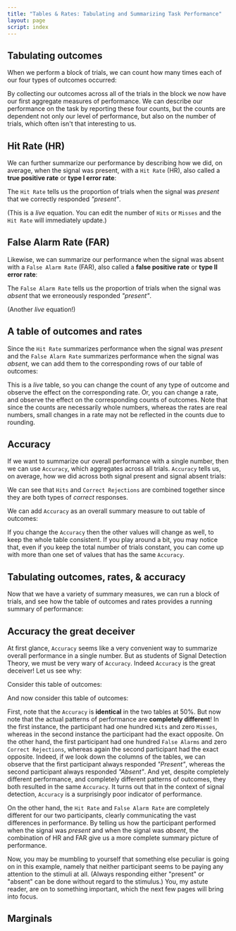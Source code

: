 ```yaml
---
title: "Tables & Rates: Tabulating and Summarizing Task Performance"
layout: page
script: index
---
```


## Tabulating outcomes

When we perform a block of trials, we can count how many times each of our four types of outcomes
occurred:

<sdt-example-human>
  <sdt-control coherence=".5" trials="10" run pause reset duration="1000"></sdt-control>
  <rdk-task coherence=".5" trials="10" duration="1000" wait="1000" iti="1000"></rdk-task>
  <sdt-response interactive trial feedback="outcome"></sdt-response>
  <sdt-table numeric hits="0" misses="0" false-alarms="0" correct-rejections="0"></sdt-table>
</sdt-example-human>

By collecting our outcomes across all of the trials in the block we now have our first aggregate
measures of performance. We can describe our performance on the task by reporting these four counts,
but the counts are dependent not only our level of performance, but also on the number of trials,
which often isn't that interesting to us.

## Hit Rate (HR)

We can further summarize our performance by describing how we did, on average, when the signal was
present, with a `Hit Rate` (HR), also called a **true positive rate** or **type I error rate**:

<sdt-equation-hm2hr></sdt-equation-hm2hr>

The `Hit Rate` tells us the proportion of trials when the signal was *present* that we correctly
responded *"present"*.

<sdt-equation-hm2hr numeric interactive hits="5" misses="5"></sdt-equation-hm2hr>

(This is a *live* equation. You can edit the number of `Hits` or `Misses` and the `Hit Rate` will
immediately update.)

## False Alarm Rate (FAR)

Likewise, we can summarize our performance when the signal was absent with a `False Alarm Rate`
(FAR), also called a **false positive rate** or **type II error rate**:

<sdt-equation-facr2far></sdt-equation-facr2far>

The `False Alarm Rate` tells us the proportion of trials when the signal was *absent* that we
erroneously responded *"present"*.

<sdt-equation-facr2far numeric interactive false-alarms="5" correct-rejections="5">
  </sdt-equation-facr2far>

(Another *live* equation!)

## A table of outcomes and rates

Since the `Hit Rate` summarizes performance when the signal was *present* and the `False Alarm Rate`
summarizes performance when the signal was *absent*, we can add them to the corresponding rows of
our table of outcomes:

<sdt-example-interactive>
  <sdt-table interactive numeric summary="stimulusRates"></sdt-table>
</sdt-example-interactive>

This is a *live* table, so you can change the count of any type of outcome and observe the effect on
the corresponding rate. Or, you can change a rate, and observe the effect on the corresponding
counts of outcomes. Note that since the counts are necessarily whole numbers, whereas the rates are
real numbers, small changes in a rate may not be reflected in the counts due to rounding.

## Accuracy

If we want to summarize our overall performance with a single number, then we can use `Accuracy`,
which aggregates across all trials. `Accuracy` tells us, on average, how we did across both signal
present and signal absent trials:

<sdt-equation-hmfacr2acc></sdt-equation-hmfacr2acc>

We can see that `Hits` and `Correct Rejections` are combined together since they are both types of
*correct* responses.

<sdt-equation-hmfacr2acc numeric interactive hits="5" misses="5"
  false-alarms="5" correct-rejections="5"></sdt-equation-hmfacr2acc>

We can add `Accuracy` as an overall summary measure to out table of outcomes:

<sdt-example-interactive>
  <sdt-table interactive numeric summary="stimulusRates accuracy"></sdt-table>
</sdt-example-interactive>

If you change the `Accuracy` then the other values will change as well, to keep the whole table
consistent. If you play around a bit, you may notice that, even if you keep the total number of
trials constant, you can come up with more than one set of values that has the same `Accuracy`.

## Tabulating outcomes, rates, & accuracy

Now that we have a variety of summary measures, we can run a block of trials, and see how the table
of outcomes and rates provides a running summary of performance:

<sdt-example-human>
  <sdt-control coherence=".5" trials="10" run pause reset duration="1000"></sdt-control>
  <rdk-task coherence=".5" trials="10" duration="1000" wait="1000" iti="1000"></rdk-task>
  <sdt-response interactive trial feedback="outcome"></sdt-response>
  <sdt-table numeric summary="stimulusRates accuracy" hits="0" misses="0" false-alarms="0" correct-rejections="0">
    </sdt-table>
</sdt-example-human>

## Accuracy the great deceiver

At first glance, `Accuracy` seems like a very convenient way to summarize overall performance in a
single number. But as students of Signal Detection Theory, we must be very wary of `Accuracy`.
Indeed `Accuracy` is the great deceiver! Let us see why:

Consider this table of outcomes:

<sdt-example-interactive>
  <sdt-table numeric summary="stimulusRates accuracy" hits="100" misses="0" false-alarms="100" correct-rejections="0"></sdt-table>
</sdt-example-interactive>

And now consider this table of outcomes:

<sdt-example-interactive>
  <sdt-table numeric summary="stimulusRates accuracy" hits="0" misses="100" false-alarms="0" correct-rejections="100"></sdt-table>
</sdt-example-interactive>

First, note that the `Accuracy` is **identical** in the two tables at 50%. But now note that the
actual patterns of performance are **completely different**! In the first instance, the participant
had one hundred `Hits` and zero `Misses`, whereas in the second instance the participant had the
exact opposite. On the other hand, the first participant had one hundred `False Alarms` and zero
`Correct Rejections`, whereas again the second participant had the exact opposite. Indeed, if we
look down the columns of the tables, we can observe that the first participant always responded
*"Present"*, whereas the second participant always responded *"Absent"*. And yet, despite completely
different performance, and completely different patterns of outcomes, they both resulted in the same
`Accuracy`. It turns out that in the context of signal detection, `Accuracy` is a surprisingly poor
indicator of performance.

On the other hand, the `Hit Rate` and `False Alarm Rate` are completely different for our two
participants, clearly communicating the vast differences in performance. By telling us how the
participant performed when the signal was *present* and when the signal was *absent*, the
combination of HR and FAR give us a more complete summary picture of performance.

Now, you may be mumbling to yourself that something else peculiar is going on in this example,
namely that neither participant seems to be paying any attention to the stimuli at all. (Always
responding either "present" or "absent" can be done without regard to the stimulus.) You, my astute
reader, are on to something important, which the next few pages will bring into focus.

## Marginals

<sdt-example-interactive>
  <sdt-control color="outcome"></sdt-control>
  <sdt-table interactive numeric summary="stimulusRates responseRates accuracy"></sdt-table>
</sdt-example-interactive>
